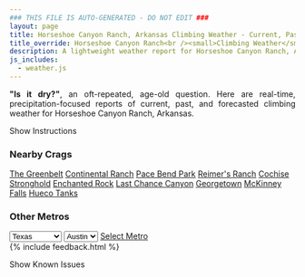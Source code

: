 ```yaml
---
### THIS FILE IS AUTO-GENERATED - DO NOT EDIT ###
layout: page
title: Horseshoe Canyon Ranch, Arkansas Climbing Weather - Current, Past, and Forecasted Report
title_override: Horseshoe Canyon Ranch<br /><small>Climbing Weather</small>
description: A lightweight weather report for Horseshoe Canyon Ranch, Arkansas. Optimized for slow internet connections.
js_includes:
  - weather.js
---
```


<section class="measure center lh-copy f5-ns f6 ph2 mv4" style="text-align: justify;">
<strong>"Is it dry?"</strong>, an oft-repeated, age-old question. Here are real-time,
precipitation-focused reports of current, past, and forecasted climbing weather for Horseshoe Canyon Ranch, Arkansas.
</section>

<p id="settings-toggle" class="mw5 b center tc hover-light-red black-70 pointer">Show Instructions</p>
<section id="settings" class="overflow-hidden" style="display:none;">
    <div class="mv2 ph2 center">
        <div class="fn f6 tc pv2">
            <p class="measure lh-copy center"><strong>Show/hide hourly forecasts</strong> by clicking the desired day.</p>
            <hr class="mw5 p0 mv2 o-60 b0 bt b--light-red light-red bg-light-red">
            <p class="measure lh-copy center"><strong>Current and Past conditions</strong> are measured by the nearest weather station. <strong>Forecast conditions</strong> are calculated and polled separately.</p>
            <hr class="mw5 p0 mv2 o-60 b0 bt b--light-red light-red bg-light-red">
            <p class="measure lh-copy center"><strong>Having issues?</strong> Try <a id="clear-cache" class="no-underline relative fancy-link light-red hover-light-red" href="#">clearing the local cache</a>.</p>
            <hr class="mw5 p0 mv2 o-60 b0 bt b--light-red light-red bg-light-red">
            <p class="measure lh-copy center">Weather data sourced from <a class="no-underline fancy-link relative light-red" target="_blank" href="https://www.weather.gov/documentation/services-web-api">weather.gov</a>.</p>
        </div>
    </div>
</section>
<section id="weather" data-crag="horseshoe-canyon-ranch-arkansas" class="mv4-ns mv3 ph2 center"></section>
<section id="nearby" class="tc lh-copy">
  <h3>Nearby Crags</h3>
<a class="nowrap no-underline fancy-link relative light-red mh3" href="/crags/the-greenbelt-texas-weather.html">The Greenbelt</a>
<a class="nowrap no-underline fancy-link relative light-red mh3" href="/crags/continental-ranch-texas-weather.html">Continental Ranch</a>
<a class="nowrap no-underline fancy-link relative light-red mh3" href="/crags/pace-bend-park-texas-weather.html">Pace Bend Park</a>
<a class="nowrap no-underline fancy-link relative light-red mh3" href="/crags/reimers-ranch-texas-weather.html">Reimer's Ranch</a>
<a class="nowrap no-underline fancy-link relative light-red mh3" href="/crags/cochise-stronghold-arizona-weather.html">Cochise Stronghold</a>
<a class="nowrap no-underline fancy-link relative light-red mh3" href="/crags/enchanted-rock-texas-weather.html">Enchanted Rock</a>
<a class="nowrap no-underline fancy-link relative light-red mh3" href="/crags/last-chance-canyon-new-mexico-weather.html">Last Chance Canyon</a>
<a class="nowrap no-underline fancy-link relative light-red mh3" href="/crags/georgetown-texas-weather.html">Georgetown</a>
<a class="nowrap no-underline fancy-link relative light-red mh3" href="/crags/mckinney-falls-texas-weather.html">McKinney Falls</a>
<a class="nowrap no-underline fancy-link relative light-red mh3" href="/crags/hueco-tanks-texas-weather.html">Hueco Tanks</a>
</section>
<section id="nearby" class="tc lh-copy">
  <h3>Other Metros</h3>
  <select class="ma1 bg-near-white pa2" id="stateSel">
    <option value="Texas" selected>Texas</option>
    <option value="Washington">Washington</option>
    <option value="Colorado">Colorado</option>
    <option value="Tennessee">Tennessee</option>
    <option value="Utah">Utah</option>
    <option value="California">California</option>
  </select>
  <select class="ma1 bg-near-white pa2" id="citySel">
    <option value="Austin" selected>Austin</option>
  </select>
  <a id="selectMetro" class="f6 link dim ph3 pv2 ma1 dib white bg-light-red" href="/crags/austin-texas-weather.html">Select Metro</a>
  <script>
    var states = [];
    states["Texas"] = "Austin"
    states["Washington"] = "Seattle"
    states["Colorado"] = "Denver"
    states["Tennessee"] = "Nashville"
    states["Utah"] = "Salt Lake City"
    states["California"] = "San Francisco|Los Angeles"
  </script>
</section>
{% include feedback.html %}
<p id="issues-toggle" class="mw5 b center tc hover-light-red black-70 pointer">Show Known Issues</p>
<section id="issues" class="overflow-hidden tc f6">
</section>

<script>
  var weekly_LZK_44_127 = {"updated":"2022-11-12T07:36:35+00:00","units":"us","forecastGenerator":"BaselineForecastGenerator","generatedAt":"2022-11-12T08:39:18+00:00","updateTime":"2022-11-12T07:36:35+00:00","validTimes":"2022-11-12T01:00:00+00:00/P7DT12H","elevation":{"unitCode":"wmoUnit:m","value":534.0096},"periods":[{"number":1,"name":"Overnight","startTime":"2022-11-12T02:00:00-06:00","endTime":"2022-11-12T06:00:00-06:00","isDaytime":false,"temperature":25,"temperatureUnit":"F","temperatureTrend":null,"windSpeed":"5 to 10 mph","windDirection":"NW","icon":"https://api.weather.gov/icons/land/night/sct,20?size=medium","shortForecast":"Partly Cloudy","detailedForecast":"Partly cloudy, with a low around 25. Wind chill values as low as 18. Northwest wind 5 to 10 mph. Chance of precipitation is 20%."},{"number":2,"name":"Saturday","startTime":"2022-11-12T06:00:00-06:00","endTime":"2022-11-12T18:00:00-06:00","isDaytime":true,"temperature":40,"temperatureUnit":"F","temperatureTrend":null,"windSpeed":"5 to 10 mph","windDirection":"NW","icon":"https://api.weather.gov/icons/land/day/skc?size=medium","shortForecast":"Sunny","detailedForecast":"Sunny, with a high near 40. Wind chill values as low as 16. Northwest wind 5 to 10 mph."},{"number":3,"name":"Saturday Night","startTime":"2022-11-12T18:00:00-06:00","endTime":"2022-11-13T06:00:00-06:00","isDaytime":false,"temperature":23,"temperatureUnit":"F","temperatureTrend":null,"windSpeed":"0 to 5 mph","windDirection":"N","icon":"https://api.weather.gov/icons/land/night/skc?size=medium","shortForecast":"Clear","detailedForecast":"Clear, with a low around 23. North wind 0 to 5 mph."},{"number":4,"name":"Sunday","startTime":"2022-11-13T06:00:00-06:00","endTime":"2022-11-13T18:00:00-06:00","isDaytime":true,"temperature":44,"temperatureUnit":"F","temperatureTrend":null,"windSpeed":"0 mph","windDirection":"E","icon":"https://api.weather.gov/icons/land/day/skc?size=medium","shortForecast":"Sunny","detailedForecast":"Sunny, with a high near 44. East wind around 0 mph."},{"number":5,"name":"Sunday Night","startTime":"2022-11-13T18:00:00-06:00","endTime":"2022-11-14T06:00:00-06:00","isDaytime":false,"temperature":26,"temperatureUnit":"F","temperatureTrend":null,"windSpeed":"0 mph","windDirection":"SE","icon":"https://api.weather.gov/icons/land/night/sct?size=medium","shortForecast":"Partly Cloudy","detailedForecast":"Partly cloudy, with a low around 26. Southeast wind around 0 mph."},{"number":6,"name":"Monday","startTime":"2022-11-14T06:00:00-06:00","endTime":"2022-11-14T18:00:00-06:00","isDaytime":true,"temperature":42,"temperatureUnit":"F","temperatureTrend":"falling","windSpeed":"0 to 5 mph","windDirection":"ESE","icon":"https://api.weather.gov/icons/land/day/bkn/rain,40?size=medium","shortForecast":"Partly Sunny then Chance Light Rain","detailedForecast":"A chance of rain after noon. Partly sunny. High near 42, with temperatures falling to around 37 in the afternoon. East southeast wind 0 to 5 mph. Chance of precipitation is 40%."},{"number":7,"name":"Monday Night","startTime":"2022-11-14T18:00:00-06:00","endTime":"2022-11-15T06:00:00-06:00","isDaytime":false,"temperature":30,"temperatureUnit":"F","temperatureTrend":null,"windSpeed":"0 mph","windDirection":"NE","icon":"https://api.weather.gov/icons/land/night/rain,60/snow,30?size=medium","shortForecast":"Light Rain Likely then Widespread Rain And Snow","detailedForecast":"Rain likely before 2am, then widespread rain and snow. Mostly cloudy, with a low around 30. Northeast wind around 0 mph. Chance of precipitation is 60%. New snow accumulation of less than half an inch possible."},{"number":8,"name":"Tuesday","startTime":"2022-11-15T06:00:00-06:00","endTime":"2022-11-15T18:00:00-06:00","isDaytime":true,"temperature":39,"temperatureUnit":"F","temperatureTrend":null,"windSpeed":"0 to 5 mph","windDirection":"NNW","icon":"https://api.weather.gov/icons/land/day/bkn?size=medium","shortForecast":"Partly Sunny","detailedForecast":"Partly sunny, with a high near 39. North northwest wind 0 to 5 mph."},{"number":9,"name":"Tuesday Night","startTime":"2022-11-15T18:00:00-06:00","endTime":"2022-11-16T06:00:00-06:00","isDaytime":false,"temperature":25,"temperatureUnit":"F","temperatureTrend":null,"windSpeed":"5 mph","windDirection":"NW","icon":"https://api.weather.gov/icons/land/night/sct?size=medium","shortForecast":"Partly Cloudy","detailedForecast":"Partly cloudy, with a low around 25. Northwest wind around 5 mph."},{"number":10,"name":"Wednesday","startTime":"2022-11-16T06:00:00-06:00","endTime":"2022-11-16T18:00:00-06:00","isDaytime":true,"temperature":37,"temperatureUnit":"F","temperatureTrend":null,"windSpeed":"5 to 10 mph","windDirection":"NW","icon":"https://api.weather.gov/icons/land/day/sct?size=medium","shortForecast":"Mostly Sunny","detailedForecast":"Mostly sunny, with a high near 37."},{"number":11,"name":"Wednesday Night","startTime":"2022-11-16T18:00:00-06:00","endTime":"2022-11-17T06:00:00-06:00","isDaytime":false,"temperature":21,"temperatureUnit":"F","temperatureTrend":null,"windSpeed":"0 to 5 mph","windDirection":"WNW","icon":"https://api.weather.gov/icons/land/night/few?size=medium","shortForecast":"Mostly Clear","detailedForecast":"Mostly clear, with a low around 21."},{"number":12,"name":"Thursday","startTime":"2022-11-17T06:00:00-06:00","endTime":"2022-11-17T18:00:00-06:00","isDaytime":true,"temperature":42,"temperatureUnit":"F","temperatureTrend":null,"windSpeed":"0 to 5 mph","windDirection":"WSW","icon":"https://api.weather.gov/icons/land/day/few?size=medium","shortForecast":"Sunny","detailedForecast":"Sunny, with a high near 42."},{"number":13,"name":"Thursday Night","startTime":"2022-11-17T18:00:00-06:00","endTime":"2022-11-18T06:00:00-06:00","isDaytime":false,"temperature":27,"temperatureUnit":"F","temperatureTrend":null,"windSpeed":"0 to 5 mph","windDirection":"SSW","icon":"https://api.weather.gov/icons/land/night/few?size=medium","shortForecast":"Mostly Clear","detailedForecast":"Mostly clear, with a low around 27."},{"number":14,"name":"Friday","startTime":"2022-11-18T06:00:00-06:00","endTime":"2022-11-18T18:00:00-06:00","isDaytime":true,"temperature":43,"temperatureUnit":"F","temperatureTrend":null,"windSpeed":"5 mph","windDirection":"S","icon":"https://api.weather.gov/icons/land/day/sct?size=medium","shortForecast":"Mostly Sunny","detailedForecast":"Mostly sunny, with a high near 43."}]}
  var hourly_LZK_44_127 = false
  var crags_config = [
  {
    "name": "Horseshoe Canyon Ranch",
    "note": "Sandstone, so give it plenty of time to dry so it doesn't get damaged.",
    "mountainProject": "https://www.mountainproject.com/area/105903004/horseshoe-canyon-ranch",
    "station": "KHRO",
    "office": "LZK/44,127",
    "coordinates": [
      -93.292,
      36.012
    ]
  }
]</script>
